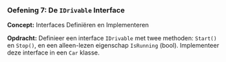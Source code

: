 ### Oefening 7: De `IDrivable` Interface
**Concept:** Interfaces Definiëren en Implementeren

**Opdracht:** Definieer een interface `IDrivable` met twee methoden: `Start()` en `Stop()`, en een alleen-lezen eigenschap `IsRunning` (bool). Implementeer deze interface in een `Car` klasse.